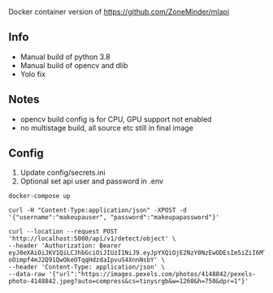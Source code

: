 Docker container version of https://github.com/ZoneMinder/mlapi

## Info
- Manual build of python 3.8
- Manual build of opencv and dlib
- Yolo fix

## Notes
- opencv build config is for CPU, GPU support not enabled
- no multistage build, all source etc still in final image

## Config
1. Update config/secrets.ini
1. Optional set api user and password in .env

```
docker-compose up
```

```
curl -H "Content-Type:application/json" -XPOST -d '{"username":"makeupauser", "password":"makeupapassword"}'
```

```
curl --location --request POST 'http://localhost:5000/api/v1/detect/object' \
--header 'Authorization: Bearer eyJ0eXAiOiJKV1QiLCJhbGciOiJIUzI1NiJ9.eyJpYXQiOjE2NzY0NzEwODEsIm5iZiI6MTY3NjQ3MTA4MSwianRpIjoiMDhkNGM3ZmYtOWY4OC00NDg0LTk4NDgtNmZlMjAxNzliNWUyIiwiZXhwIjoxNjc2NDc0NjgxLCJpZGVudGl0eSI6Im1ha2V1cGF1c2VyIiwiZnJlc2giOmZhbHNlLCJ0eXBlIjoiYWNjZXNzIn0.g5-oOimpf4mJ2Q91QwOkeOTqqHdzdaIpvuS4XnnNsbY' \
--header 'Content-Type: application/json' \
--data-raw '{"url":"https://images.pexels.com/photos/4148842/pexels-photo-4148842.jpeg?auto=compress&cs=tinysrgb&w=1260&h=750&dpr=1"}'

```
